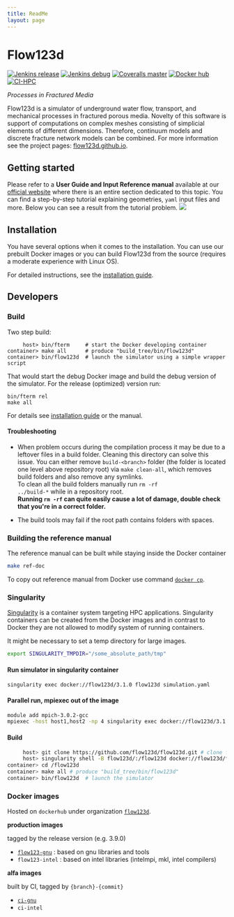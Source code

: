 ```yaml
---
title: ReadMe
layout: page
---
```


# Flow123d

[![Jenkins release](http://ciflow.nti.tul.cz/status/release/Flow123d-ci2runner-release-multijob/4)](http://ciflow.nti.tul.cz:8080/job/Flow123d-gnu-release-multijob/) [![Jenkins debug](http://ciflow.nti.tul.cz:8080/status/debug/Flow123d-gnu-debug-multijob/4)](http://ciflow.nti.tul.cz:8080/job/Flow123d-gnu-debug-multijob/) [![Coveralls master](https://img.shields.io/coveralls/github/flow123d/flow123d.svg?style=flat-square&label=coverage)](https://coveralls.io/github/flow123d/flow123d) [![Docker hub](https://img.shields.io/badge/docker-hub-blue.svg?colorA=2271b8&colorB=dc750d&logo=docker&style=flat-square&logoColor=FFF)](https://hub.docker.com/u/flow123d/) [![CI-HPC](https://img.shields.io/badge/ci--hpc-performace-green.svg?style=flat-square)](http://hybs.nti.tul.cz/ci-hpc/)

*Processes in Fractured Media*

Flow123d is a simulator of underground water flow, transport, and mechanical processes in fractured
porous media. Novelty of this software is support of computations on complex
meshes consisting of simplicial elements of different dimensions. Therefore,
continuum models and discrete fracture network models can be combined.
For more information see the project pages:
[flow123d.github.io](http://flow123d.github.io). 


## Getting started
Please refer to a **User Guide and Input Reference manual** available
at our [official website](http://flow123d.github.io/) where there is an entire section dedicated
to this topic. You can find a step-by-step tutorial explaining geometries, `yaml` input files
and more. Below you can see a result from the tutorial problem.
![](/doc/graphics/figure.png)


## Installation
You have several options when it comes to the installation. You can use
our prebuilt Docker images or you can build Flow123d from the source (requires a moderate experience with Linux OS).

For detailed instructions, see the [installation guide](doc/INSTALL.md).


## Developers

### Build
Two step build:
```
     host> bin/fterm     # start the Docker developing container
container> make all      # produce "build_tree/bin/flow123d"
container> bin/flow123d  # launch the simulator using a simple wrapper script
```

That would start the debug Docker image and build the debug version of the simulator.
For the release (optimized) version run:
```
bin/fterm rel
make all
```

For details see [installation guide](doc/INSTALL.md) or the manual.


#### Troubleshooting

  * When problem occurs during the compilation process it may be due to a leftover files in a build folder.
  Cleaning this directory can solve this issue. You can either remove `build-<branch>` folder
  (the folder is located one level above repository root) via
  `make clean-all`, which removes build folders and also remove any symlinks.  
  To clean all the build folders manually run <code>rm -rf ../build-*</code> while in a repository root.  
  **Running `rm -rf` can quite easily cause a lot of damage, double check that you're
  in a correct folder.**

  * The build tools may fail if the root path contains folders with spaces.


### Building the reference manual

The reference manual can be built while staying inside the Docker container
```sh
make ref-doc
```
To copy out reference manual from Docker use command
[`docker cp`](https://docs.docker.com/engine/reference/commandline/cp/).


### Singularity

[Singularity](https://singularity.hpcng.org/) is a container system targeting HPC applications. Singularity containers can be created from the Docker images and in contrast to Docker they are not allowed to modify system of running containers. 

It might be necessary to set a temp directory for large images.
```sh
export SINGULARITY_TMPDIR="/some_absolute_path/tmp"
```

#### Run simulator in singularity container
```sh
singularity exec docker://flow123d/3.1.0 flow123d simulation.yaml
```

#### Parallel run, mpiexec out of the image
```sh
module add mpich-3.0.2-gcc
mpiexec -host host1,host2 -np 4 singularity exec docker://flow123d/3.1.0 flow123d simulation.yaml
```

#### Build
```sh
     host> git clone https://github.com/flow123d/flow123d.git # clone flow123d repository
     host> singularity shell -B flow123d/:/flow123d docker://flow123d/flow-dev-gnu-rel:3.1.0 # starts developing container
container> cd /flow123d
container> make all # produce "build_tree/bin/flow123d"
container> bin/flow123d  # launch the simulator
```

### Docker images
Hosted on `dockerhub` under organization [`flow123d`](https://hub.docker.com/orgs/flow123d/repositories).

**production images** 

tagged by the release version (e.g. 3.9.0)

- [`flow123-gnu`](https://hub.docker.com/repository/docker/flow123d/flow123d-gnu) 
  : based on gnu libraries and tools
- `flow123-intel` : based on intel libraries (intelmpi, mkl, intel compilers)

**alfa images**

built by CI, tagged by `{branch}-{commit}`

- [`ci-gnu`](https://hub.docker.com/repository/docker/flow123d/ci-gnu)
- `ci-intel`


